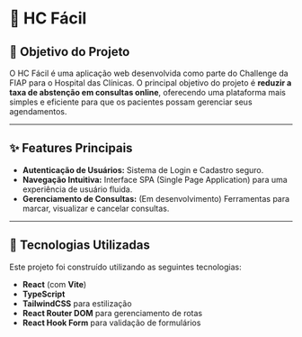 # 🏥 HC Fácil

## 🎯 Objetivo do Projeto

O HC Fácil é uma aplicação web desenvolvida como parte do Challenge da FIAP para o Hospital das Clínicas. O principal objetivo do projeto é **reduzir a taxa de abstenção em consultas online**, oferecendo uma plataforma mais simples e eficiente para que os pacientes possam gerenciar seus agendamentos.

---

## ✨ Features Principais

* **Autenticação de Usuários:** Sistema de Login e Cadastro seguro.
* **Navegação Intuitiva:** Interface SPA (Single Page Application) para uma experiência de usuário fluida.
* **Gerenciamento de Consultas:** (Em desenvolvimento) Ferramentas para marcar, visualizar e cancelar consultas.

---

## 🚀 Tecnologias Utilizadas

Este projeto foi construído utilizando as seguintes tecnologias:

* **React** (com **Vite**)
* **TypeScript**
* **TailwindCSS** para estilização
* **React Router DOM** para gerenciamento de rotas
* **React Hook Form** para validação de formulários

